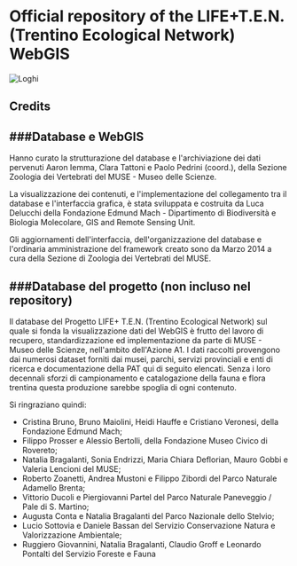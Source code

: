 Official repository of the LIFE+T.E.N. (Trentino Ecological Network) WebGIS
===================
<div style="position:absolute,width:100%">
<img src="https://raw.githubusercontent.com/MUSEZOOLVERT/gis/master/src/static/site/img/loghi/lifeten_muse.png" alt="Loghi" alt="Barra loghi LIFE TEN">
</div>

## Credits
###Database e WebGIS
--------------------------------------------------
Hanno curato la strutturazione del database e l'archiviazione dei dati pervenuti Aaron Iemma, Clara Tattoni e Paolo Pedrini (coord.), della Sezione Zoologia dei Vertebrati del MUSE - Museo delle Scienze.

La visualizzazione dei contenuti, e l'implementazione del collegamento tra il database e l'interfaccia grafica, è stata sviluppata e costruita da Luca Delucchi della Fondazione Edmund Mach - Dipartimento di Biodiversità e Biologia Molecolare, GIS and Remote Sensing Unit.

Gli aggiornamenti dell'interfaccia, dell'organizzazione del database e l'ordinaria amministrazione del framework creato sono da Marzo 2014 a cura della Sezione di Zoologia dei Vertebrati del MUSE.

###Database del progetto (non incluso nel repository)
--------------------------------------------------
Il database del Progetto LIFE+ T.E.N. (Trentino Ecological Network) sul quale si fonda la visualizzazione dati del WebGIS è frutto del lavoro di recupero, standardizzazione ed implementazione da parte di MUSE - Museo delle Scienze, nell'ambito dell'Azione A1. I dati raccolti provengono dai numerosi dataset forniti dai musei, parchi, servizi provinciali e enti di ricerca e documentazione della PAT qui di seguito elencati. Senza i loro decennali sforzi di campionamento e catalogazione della fauna e flora trentina questa produzione sarebbe spoglia di ogni contenuto.

Si ringraziano quindi:
  + Cristina Bruno, Bruno Maiolini, Heidi Hauffe e Cristiano Veronesi, della Fondazione Edmund Mach;
  + Filippo Prosser e Alessio Bertolli, della Fondazione Museo Civico di Rovereto;
  + Natalia Bragalanti, Sonia Endrizzi, Maria Chiara Deflorian, Mauro Gobbi e Valeria Lencioni del MUSE;
  + Roberto Zoanetti, Andrea Mustoni e Filippo Zibordi del Parco Naturale Adamello Brenta;
  + Vittorio Ducoli e Piergiovanni Partel del Parco Naturale Paneveggio / Pale di S. Martino;
  + Augusta Conta e Natalia Bragalanti del Parco Nazionale dello Stelvio;
  + Lucio Sottovia e Daniele Bassan del Servizio Conservazione Natura e Valorizzazione Ambientale;
  + Ruggiero Giovannini, Natalia Bragalanti, Claudio Groff e Leonardo Pontalti del Servizio Foreste e Fauna
